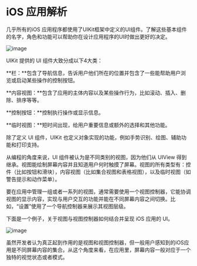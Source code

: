 #  iOS 应用解析

几乎所有的iOS 应用程序都使用了UIKit框架中定义的UI组件。了解这些基本组件的名字，角色和功能可以帮助你在设计应用程序的UI时做出更好的决定。

![image](../images/uikit_ui_elements_2x.png)

UIKit 提供的 UI 组件大致分成以下4大类：

**栏：**包含了导航信息，告诉用户他们所在的位置并包含了一些能帮助用户浏览或启动某些操作的控制按钮。 

**内容视图：**包含了应用的主体内容以及某些操作行为，比如滚动、插入、删除、排序等等。

**控制按钮：**控制执行操作或显示信息。

**临时视图：**短时间出现，给用户重要信息或额外的选择和其他功能。

除了定义 UI 组件，UIKit 也定义对象实现的功能，例如手势识别、绘图、辅助功能和打印支持。

从编程的角度来说，UI 组件被认为是不同类别的视图，因为他们从 UIView 得到继承。视图能绘制屏幕内容并且知道用户何时触摸了屏幕。视图的所有类型有：控件（比如按钮和滑块），内容视图（比如集合视图和表格视图），以及临时视图（如警告提示和动作菜单）。

要在应用中管理一组或者一系列的视图，通常需要使用一个视图控制器，它能协调视图的显示内容，实现与用户交互的功能并能在不同屏幕内容之间切换。比如，“设置”使用了一个导航控制器来展示其视图层级。

下面是一个例子，关于视图与视图控制器如何结合并呈现 iOS 应用的 UI。

![image](../images/uikit_ui_elements_2x.png)

虽然开发者认为真正起到作用的是视图和视图控制器，但一般用户感知到的iOS应用是不同屏幕内容的集合。从这个角度来看，在应用里，屏幕内容一般对应于一个独特的视觉状态或者模式。
